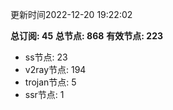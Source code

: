 更新时间2022-12-20 19:22:02

**总订阅: 45**
**总节点: 868**
**有效节点: 223**
- ss节点: 23
- v2ray节点: 194
- trojan节点: 5
- ssr节点: 1
